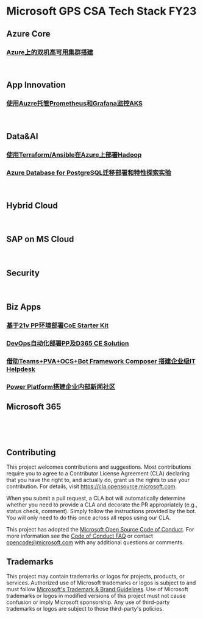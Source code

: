 # Microsoft GPS CSA Tech Stack FY23

## Azure Core
### [Azure上的双机高可用集群搭建](./HACluster/readme.md)
&nbsp; 
## App Innovation
### [使用Auzre托管Prometheus和Grafana监控AKS](./使用Auzre托管Prometheus和Grafana监控AKS)
&nbsp; 
## Data&AI
### [使用Terraform/Ansible在Azure上部署Hadoop](https://github.com/radezheng/azureHadoop#%E4%BD%BF%E7%94%A8terraformansible%E5%9C%A8azure%E4%B8%8A%E9%83%A8%E7%BD%B2hadoop)

### [Azure Database for PostgreSQL迁移部署和特性探索实验](https://github.com/lxueqian/gps-csa-tech-stack/tree/main/PostgresqlWorkshop)

&nbsp; 
## Hybrid Cloud
&nbsp; 
## SAP on MS Cloud
&nbsp; 
## Security
&nbsp; 
## Biz Apps
### [基于21v PP环境部署CoE Starter Kit](https://github.com/charlielv926/Biz-App-TechSolution/tree/main/PP%20COE%20Starter%20Kit%20Deployment%20in%2021V)
### [DevOps自动化部署PP及D365 CE Solution](https://github.com/charlielv926/Biz-App-TechSolution/tree/main/PP%26D365%20CE%20Solution%20Deployment%20with%20Azure%20DevOps)
### [借助Teams+PVA+OCS+Bot Framework Composer 搭建企业级IT Helpdesk](https://github.com/charlielv926/Biz-App-TechSolution/tree/main/PP%26D365%20CE%20Solution%20Deployment%20with%20Azure%20DevOps)
### [Power Platform搭建企业内部新闻社区](https://github.com/charlielv926/Biz-App-TechSolution/tree/main/Build%20News%20Community%20with%20Power%20Platform)
## Microsoft 365
&nbsp; 



&nbsp; 
&nbsp; 
&nbsp; 
&nbsp; 
&nbsp; 
&nbsp; 
&nbsp; 
&nbsp; 

## Contributing

This project welcomes contributions and suggestions.  Most contributions require you to agree to a
Contributor License Agreement (CLA) declaring that you have the right to, and actually do, grant us
the rights to use your contribution. For details, visit https://cla.opensource.microsoft.com.

When you submit a pull request, a CLA bot will automatically determine whether you need to provide
a CLA and decorate the PR appropriately (e.g., status check, comment). Simply follow the instructions
provided by the bot. You will only need to do this once across all repos using our CLA.

This project has adopted the [Microsoft Open Source Code of Conduct](https://opensource.microsoft.com/codeofconduct/).
For more information see the [Code of Conduct FAQ](https://opensource.microsoft.com/codeofconduct/faq/) or
contact [opencode@microsoft.com](mailto:opencode@microsoft.com) with any additional questions or comments.

## Trademarks

This project may contain trademarks or logos for projects, products, or services. Authorized use of Microsoft 
trademarks or logos is subject to and must follow 
[Microsoft's Trademark & Brand Guidelines](https://www.microsoft.com/en-us/legal/intellectualproperty/trademarks/usage/general).
Use of Microsoft trademarks or logos in modified versions of this project must not cause confusion or imply Microsoft sponsorship.
Any use of third-party trademarks or logos are subject to those third-party's policies.
